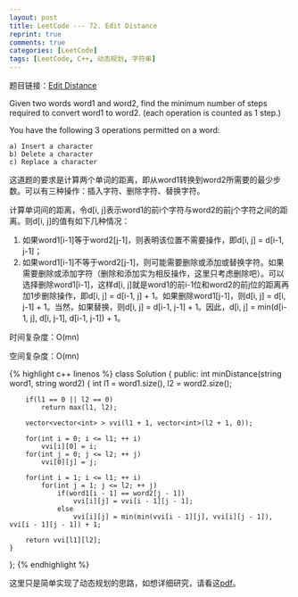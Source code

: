 ```yaml
---
layout: post
title: LeetCode --- 72. Edit Distance
reprint: true
comments: true
categories: [LeetCode]
tags: [LeetCode, C++, 动态规划, 字符串]
---
```



题目链接：[Edit Distance](https://oj.leetcode.com/problems/edit-distance/ ) 

Given two words word1 and word2, find the minimum number of steps required to convert word1 to word2. (each operation is counted as 1 step.) 

You have the following 3 operations permitted on a word: 

    a) Insert a character 
    b) Delete a character 
    c) Replace a character 

这道题的要求是计算两个单词的距离，即从word1转换到word2所需要的最少步数。可以有三种操作：插入字符、删除字符、替换字符。

计算单词间的距离，令d[i, j]表示word1的前i个字符与word2的前j个字符之间的距离。则d[i, j]的值有如下几种情况：

1. 如果word1[i-1]等于word2[j-1]，则表明该位置不需要操作，即d[i, j] = d[i-1, j-1]；
2. 如果word1[i-1]不等于word2[j-1]，则可能需要删除或添加或替换字符。如果需要删除或添加字符（删除和添加实为相反操作，这里只考虑删除吧）。可以选择删除word1[i-1]，这样d[i, j]就是word1的前i-1位和word2的前j位的距离再加1步删除操作，即d[i, j] = d[i-1, j] + 1。如果删除word1[j-1]，则d[i, j] = d[i, j-1] + 1。当然，如果替换，则d[i, j] = d[i-1, j-1] + 1。因此，d[i, j] = min(d[i-1, j], d[i, j-1], d[i-1, j-1]) + 1。

时间复杂度：O(mn)

空间复杂度：O(mn)

{% highlight c++ linenos %}
class Solution
{
public:
    int minDistance(string word1, string word2)
    {
        int l1 = word1.size(), l2 = word2.size();
        
        if(l1 == 0 || l2 == 0)
            return max(l1, l2);
        
        vector<vector<int> > vvi(l1 + 1, vector<int>(l2 + 1, 0));
        
        for(int i = 0; i <= l1; ++ i)
            vvi[i][0] = i;
        for(int j = 0; j <= l2; ++ j)
            vvi[0][j] = j;
        
        for(int i = 1; i <= l1; ++ i)
            for(int j = 1; j <= l2; ++ j)
                if(word1[i - 1] == word2[j - 1])
                    vvi[i][j] = vvi[i - 1][j - 1];
                else
                    vvi[i][j] = min(min(vvi[i - 1][j], vvi[i][j - 1]), vvi[i - 1][j - 1]) + 1;
        
        return vvi[l1][l2];
    }
};
{% endhighlight %}

这里只是简单实现了动态规划的思路，如想详细研究，请看这[pdf](http://web.stanford.edu/class/cs124/lec/med.pdf )。
